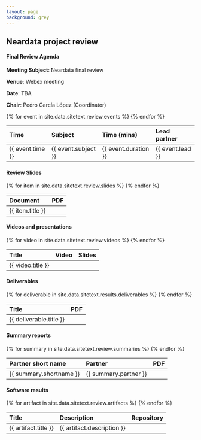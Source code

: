```yaml
---
layout: page
background: grey
---
```


<div class="col-lg-12 text-center mb-4">
	<h2 class="section-heading text-uppercase">Neardata project review</h2>
</div>

#### Final Review Agenda

__Meeting Subject__: Neardata final review

__Venue__: Webex meeting

__Date__: TBA

__Chair__: Pedro García López (Coordinator)


<div class="col-lg-12 text-center mt-4 mb-4">
	<table class="table table-striped" style="text-align: left">
		<thead>
			<tr>
				<th>Time</th>
				<th>Subject</th>
				<th>Time (mins)</th>
				<th>Lead partner</th>
			</tr>
		</thead>
		<tbody>
			{% for event in site.data.sitetext.review.events %}
			<tr>
				<td>{{ event.time }}</td>
				<td>{{ event.subject }}</td>
				<td>{{ event.duration }}</td>
				<td>{{ event.lead }}</td>
			</tr>
			{% endfor %}
		</tbody>
	</table>
</div>

#### Review Slides
<div class="col-lg-12 text-center mt-4 mb-4">
	<table class="table table-striped" style="text-align: left">
		<thead>
			<tr>
				<th>Document</th>
				<th>PDF</th>
			</tr>
		</thead>
		<tbody>
			{% for item in site.data.sitetext.review.slides %}
			<tr>
				<td>{{ item.title }}</td>
				<td><a href="{{ item.link }}"><i class="fas fa-external-link-alt"></i></a></td>
			</tr>
			{% endfor %}
		</tbody>
	</table>
</div>



#### Videos and presentations
<div class="col-lg-12 text-center mt-4 mb-4">
	<table class="table table-striped" style="text-align: left">
		<thead>
			<tr>
				<th>Title</th>
				<th>Video</th>
				<th>Slides</th>
			</tr>
		</thead>
		<tbody>
			{% for video in site.data.sitetext.review.videos %}
			<tr>
				<td>{{ video.title }}</td>
				<td><a href="{{ video.video }}"><i class="fas fa-external-link-alt"></i></a></td>
				<td><a href="{{ video.slides }}"><i class="fas fa-external-link-alt"></i></a></td>
			</tr>
			{% endfor %}
		</tbody>
	</table>
</div>


#### Deliverables
<div class="col-lg-12 text-center mt-4 mb-4">
	<table class="table table-striped" style="text-align: left">
		<thead>
			<tr>
				<th>Title</th>
				<th>PDF</th>
			</tr>
		</thead>
		<tbody>
			{% for deliverable in site.data.sitetext.results.deliverables %}
			<tr>
				<td>{{ deliverable.title }}</td>
				<td><a href="{{ deliverable.file }}"><i class="fas fa-external-link-alt"></i></a></td>
			</tr>
			{% endfor %}
		</tbody>
	</table>
</div>

#### Summary reports
<div class="col-lg-12 text-center mt-4 mb-4">
	<table class="table table-striped" style="text-align: left">
		<thead>
			<tr>
				<th>Partner short name</th>
				<th>Partner</th>
				<th>PDF</th>
			</tr>
		</thead>
		<tbody>
			{% for summary in site.data.sitetext.review.summaries %}
			<tr>
				<td>{{ summary.shortname }}</td>
				<td>{{ summary.partner }}</td>
				<td><a href="{{ summary.link }}"><i class="fas fa-external-link-alt"></i></a></td>
			</tr>
			{% endfor %}
		</tbody>
	</table>
</div>

#### Software results
<div class="col-lg-12 text-center mt-4 mb-4">
	<table class="table table-striped" style="text-align: left">
		<thead>
			<tr>
				<th>Title</th>
				<th>Description</th>
				<th>Repository</th>
			</tr>
		</thead>
		<tbody>
			{% for artifact in site.data.sitetext.review.artifacts %}
			<tr>
				<td>{{ artifact.title }}</td>
				<td>{{ artifact.description }}</td>
				<td><a href="{{ artifact.link }}"><i class="fas fa-external-link-alt"></i></a></td>
			</tr>
			{% endfor %}
		</tbody>
	</table>
</div>